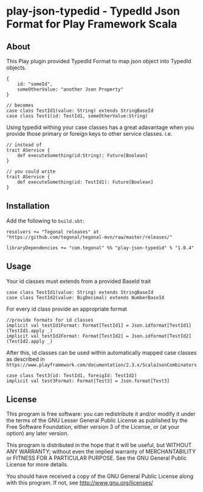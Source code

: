 # play-json-typedid - TypedId Json Format for Play Framework Scala

## About

This Play plugin provided TypedId Format to map json object into TypedId objects. 


    {
        id: "someId",
        someOtherValue: "another Json Property"
    }

    // becomes
    case class TestId1(value: String) extends StringBaseId
    case class Test1(id: TestId1, someOtherValue:String)


Using typedid withing your case classes has a great adavantage when you provide those primary or foreign keys to other service classes. i.e.

    // instead of
    trait AService {
        def executeSomething(id:String): Future[Boolean]
    }

    // you could write
    trait AService {
        def executeSomething(id: TestId1): Future[Boolean]
    }

## Installation

Add the following to `build.sbt`:

    resolvers += "Tegonal releases" at "https://github.com/tegonal/tegonal-mvn/raw/master/releases/"

    libraryDependencies += "com.tegonal" %% "play-json-typedid" % "1.0.4"

## Usage

Your id classes must extends from a provided BaseId trait

    case class TestId1(value: String) extends StringBaseId
    case class TestId2(value: BigDecimal) extends NumberBaseId

For every id class provide an appropriate format

    //provide formats for id classes
    implicit val testId1Format: Format[TestId1] = Json.idformat[TestId1](TestId1.apply _)
    implicit val testId2Format: Format[TestId2] = Json.idformat[TestId2](TestId2.apply _)

After this, id classes can be used within automatically mapped case classes as described in `https://www.playframework.com/documentation/2.3.x/ScalaJsonCombinators`

    case class Test3(id: TestId1, foreigId: TestId2)
    implicit val test3Format: Format[Test3] = Json.format[Test3]

## License

This program is free software: you can redistribute it and/or modify
it under the terms of the GNU Lesser General Public License as published by
the Free Software Foundation, either version 3 of the License, or
(at your option) any later version.

This program is distributed in the hope that it will be useful,
but WITHOUT ANY WARRANTY; without even the implied warranty of
MERCHANTABILITY or FITNESS FOR A PARTICULAR PURPOSE.  See the
GNU General Public License for more details.

You should have received a copy of the GNU General Public License
along with this program.  If not, see <http://www.gnu.org/licenses/>

